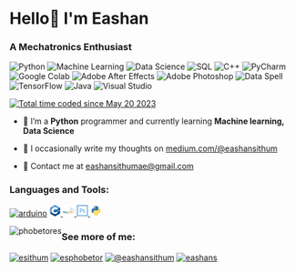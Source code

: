 <h1 align="left">Hello👋 I'm Eashan</h1>
<h3 align="left">A Mechatronics Enthusiast </h3>

![Python](https://img.shields.io/badge/Python-747513.svg?style=flat&logo=python)  ![Machine Learning](https://img.shields.io/badge/Machine%20Learning-034f00?style=flat) ![Data Science](https://img.shields.io/badge/Data%20Science-02303A.svg?style=flat&logo=Data%20Science&logoColor=white) ![SQL](https://img.shields.io/badge/SQL-%2307405e.svg?style=flat&logo=sqlite&logoColor=white) ![C++](https://img.shields.io/badge/C++-%230095D5.svg?style=flat&logo=c++&logoColor=white) ![PyCharm](https://img.shields.io/badge/pycharm-1d7500.svg?style=flat&logo=pycharm) ![Google Colab](https://img.shields.io/badge/Google%20Colab-%234285F4.svg?style=flat&logo=google-colab&logoColor=white) ![Adobe After Effects](https://img.shields.io/badge/Adobe%20After%20Effects-3f0073.svg?style=flat&logo=Adobe%20After%20Effects&logoColor=white) ![Adobe Photoshop](https://img.shields.io/badge/Adobe%20Photoshop-002173.svg?style=flat&logo=adobephotoshop&logoColor=white) ![Data Spell](https://img.shields.io/badge/Data%20Spell-1d7500.svg?style=flat&logo=data-spell&logoColor=white) ![TensorFlow](https://img.shields.io/badge/TensorFlow-%23FF6F00.svg?style=flat&logo=TensorFlow&logoColor=white) ![Java](https://img.shields.io/badge/Java-%23ED8B00.svg?style=flat&logo=Java&logoColor=white) ![Visual Studio](https://img.shields.io/badge/Visual%20Studio-%230A0FFF.svg?style=flat&logo=visual%20studio&logoColor=white)

<a href="https://wakatime.com/@0b710948-eb6d-4596-a699-20a0b414402a"><img src="https://wakatime.com/badge/user/0b710948-eb6d-4596-a699-20a0b414402a.svg" alt="Total time coded since May 20 2023" /></a>


- 🌱 I’m a **Python** programmer and currently learning **Machine learning, Data Science**

- 📝 I occasionally write my thoughts on [medium.com/@eashansithum](medium.com/@eashansithum)

- 📧 Contact me at [eashansithumae@gmail.com](eashansithumae@gmail.com)

<h3 align="left">Languages and Tools:</h3>
<p align="left"> <a href="https://www.arduino.cc/" target="_blank" rel="noreferrer"> <img src="https://cdn.worldvectorlogo.com/logos/arduino-1.svg" alt="arduino" width="20" height="20"/></a>
<a href="https://www.w3schools.com/cpp/" target="_blank" rel="noreferrer"> <img src="https://raw.githubusercontent.com/devicons/devicon/master/icons/cplusplus/cplusplus-original.svg" alt="cplusplus" width="20" height="20"/> </a>
<a href="https://www.mysql.com/" target="_blank" rel="noreferrer"> <img src="https://raw.githubusercontent.com/devicons/devicon/master/icons/mysql/mysql-original-wordmark.svg" alt="mysql" width="20" height="20"/> </a> <a href="https://www.photoshop.com/en" target="_blank" rel="noreferrer"> <img src="https://raw.githubusercontent.com/devicons/devicon/master/icons/photoshop/photoshop-line.svg" alt="photoshop" width="20" height="20"/> </a>
<a href="https://www.python.org" target="_blank" rel="noreferrer"> <img src="https://raw.githubusercontent.com/devicons/devicon/master/icons/python/python-original.svg" alt="python" width="20" height="20"/> </a> </p>

<p><img align="left" src="https://github-readme-stats.vercel.app/api/top-langs?username=phobetores&show_icons=true&locale=en&layout=compact" alt="phobetores" /></p>

<h3 align="left">See more of me:</h3>
<p align="left">
<a href="https://linkedin.com/in/esithum" target="blank"><img align="center" src="https://raw.githubusercontent.com/rahuldkjain/github-profile-readme-generator/master/src/images/icons/Social/linked-in-alt.svg" alt="esithum" height="20" width="30" /></a>
<a href="https://fb.com/esphobetor" target="blank"><img align="center" src="https://raw.githubusercontent.com/rahuldkjain/github-profile-readme-generator/master/src/images/icons/Social/facebook.svg" alt="esphobetor" height="20" width="30" /></a>
<a href="https://medium.com/@eashansithum" target="blank"><img align="center" src="https://raw.githubusercontent.com/rahuldkjain/github-profile-readme-generator/master/src/images/icons/Social/medium.svg" alt="@eashansithum" height="20" width="30" /></a>
<a href="https://www.hackerrank.com/eashans" target="blank"><img align="center" src="https://raw.githubusercontent.com/rahuldkjain/github-profile-readme-generator/master/src/images/icons/Social/hackerrank.svg" alt="eashans" height="20" width="30" /></a>
</p>
